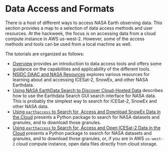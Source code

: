 # Data Access and Formats

There is a host of different ways to access NASA Earth observing data.  This section provides a map to a selection of data access methods and user resources. At the hackweek, the focus is on accessing data from a cloud compute instance in AWS us-west-2.  However, some of the access methods and tools can be used from a local machine as well.

The tutorials are organized as follows:

- [Overview](overview.md) provides an introduction to data access tools and offers some guidance on the capabilities and applicability of the different tools.
- [NSIDC DAAC and NASA Resources](NSIDC_resources.md) explores various resources for learning about and accessing ICESat-2, SnowEx, and other NASA Earthdata.  
- [Using NASA EarthData Search to Discover Cloud-Hosted Data](earthdata_search.md) describes how to use the Earthdata Search GUI search interface for NASA data.  This is probably the simplest way to search for ICESat-2, SnowEx and other NASA data.
- [Using `earthaccess` to Search for, Access and Download SnowEx Data in the Cloud](earthaccess_snowex.ipynb) presents a Python package to search for NASA datasets and granules, and to download those granules.
- [Using `earthaccess` to Search for, Access and Open ICESat-2 Data in the Cloud](earthaccess_icesat2.ipynb) presents a Python package to search for NASA datasets and granules, and to download those granules, or, if you are in  AWS `us-west-2` cloud compute instance, open data files directly from cloud storage.
